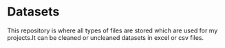 # Datasets
This repository is where all types of files are stored which are used for my projects.It can be cleaned or uncleaned datasets in excel or csv files.
